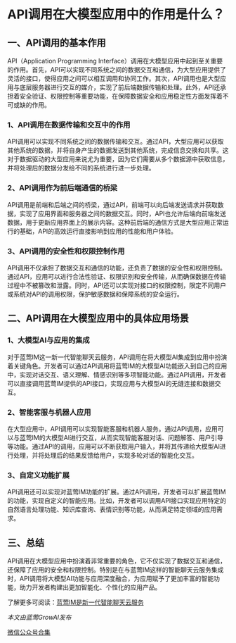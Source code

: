 # API调用在大模型应用中的作用是什么？

## 一、API调用的基本作用
API（Application Programming Interface）调用在大模型应用中起到至关重要的作用。首先，API可以实现不同系统之间的数据交互和通信，为大型应用提供了灵活的接口，使得应用之间可以相互调用和协同工作。其次，API调用也是大型应用与底层服务器进行交互的媒介，实现了前后端数据传输和处理。此外，API还承担着安全验证、权限控制等重要功能，在保障数据安全和应用稳定性方面发挥着不可或缺的作用。

### 1、API调用在数据传输和交互中的作用
API调用可以实现不同系统之间的数据传输和交互。通过API，大型应用可以获取其他系统的数据，并将自身产生的数据发送到其他系统，完成信息交换和共享。这对于数据驱动的大型应用来说尤为重要，因为它们需要从多个数据源中获取信息，并将处理后的数据分发给不同的系统进行进一步处理。

### 2、API调用作为前后端通信的桥梁
API调用是前端和后端之间的桥梁，通过API，前端可以向后端发送请求并获取数据，实现了应用界面和服务器之间的数据交互。同时，API也允许后端向前端发送数据，用于更新应用界面上的展示内容。这种前后端的通信方式是大型应用正常运行的基础，API的高效运行直接影响到应用的性能和用户体验。

### 3、API调用的安全性和权限控制作用
API调用不仅承担了数据交互和通信的功能，还负责了数据的安全性和权限控制。通过API，应用可以进行合法性验证、权限识别和安全传输，从而确保数据在传输过程中不被篡改和泄露。同时，API还可以实现对接口的权限控制，限定不同用户或系统对API的调用权限，保护敏感数据和保障系统的安全运行。

## 二、API调用在大模型应用中的具体应用场景

### 1、大模型AI与应用的集成
对于蓝莺IM这一新一代智能聊天云服务，API调用在将大模型AI集成到应用中扮演着关键角色。开发者可以通过API调用将蓝莺IM的大模型AI功能嵌入到自己的应用中，实现对话交互、语义理解、情感识别等多项智能功能。通过API调用，开发者可以直接调用蓝莺IM提供的API接口，实现应用与大模型AI的无缝连接和数据交互。

### 2、智能客服与机器人应用
在大型应用中，API调用可以实现智能客服和机器人服务。通过API调用，应用可以与蓝莺IM的大模型AI进行交互，从而实现智能客服对话、问题解答、用户引导等功能。通过API的调用，应用可以不断获取用户输入，并将其传递给大模型AI进行处理，并将处理后的结果反馈给用户，实现多轮对话的智能化交互。

### 3、自定义功能扩展
API调用还可以实现对蓝莺IM功能的扩展。通过API调用，开发者可以扩展蓝莺IM的功能，实现自定义的智能应用。比如，开发者可以调用API接口实现应用特定的自然语言处理功能、知识库查询、表情识别等功能，从而满足特定领域的应用需求。

## 三、总结
API调用在大模型应用中扮演着非常重要的角色，它不仅实现了数据交互和通信，还保障了应用的安全和权限控制。特别是在与蓝莺IM这样的智能聊天云服务集成时，API调用将大模型AI功能与应用深度融合，为应用赋予了更加丰富的智能功能，助力开发者构建出更加智能化、个性化的应用产品。

了解更多可阅读：[蓝莺IM是新一代智能聊天云服务](https://www.lanyingim.com)

*本文由蓝莺GrowAI发布*

[微信公众号合集](https://lanying.link/doc/xxxxx)
